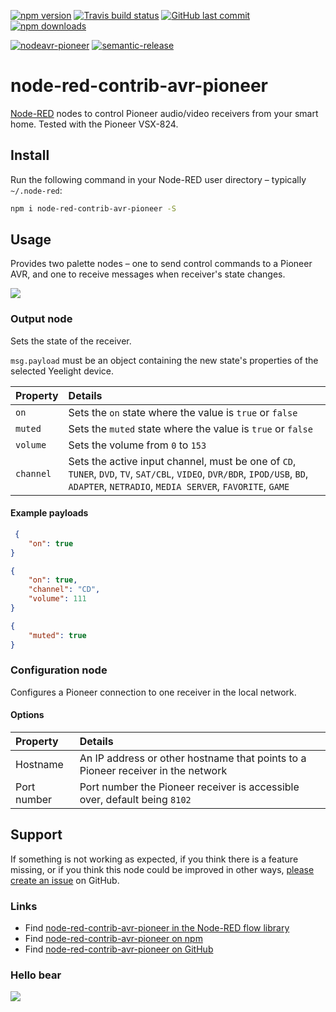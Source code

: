 [![npm version](https://img.shields.io/npm/v/node-red-contrib-avr-pioneer.svg)](https://www.npmjs.com/package/node-red-contrib-avr-pioneer)
[![Travis build status](https://img.shields.io/travis/mattmattmatt/node-red-contrib-avr-pioneer/master.svg)](https://travis-ci.org/mattmattmatt/node-red-contrib-avr-pioneer)
[![GitHub last commit](https://img.shields.io/github/last-commit/mattmattmatt/node-red-contrib-avr-pioneer.svg)](https://github.com/mattmattmatt/node-red-contrib-avr-pioneer)
[![npm downloads](https://img.shields.io/npm/dt/node-red-contrib-avr-pioneer.svg)](https://www.npmjs.com/package/node-red-contrib-avr-pioneer)

[![nodeavr-pioneer](https://img.shields.io/badge/Node--RED-avr--pioneer-ee0077.svg)](https://flows.nodered.org/node/node-red-contrib-avr-pioneer)
[![semantic-release](https://img.shields.io/badge/%20%20%F0%9F%93%A6%F0%9F%9A%80-semantic--release-e10079.svg)](https://github.com/semantic-release/semantic-release)

# node-red-contrib-avr-pioneer

[Node-RED](http://nodered.org) nodes to control Pioneer audio/video receivers from your smart home. Tested with the Pioneer VSX-824.


## Install

Run the following command in your Node-RED user directory – typically `~/.node-red`:

```bash
npm i node-red-contrib-avr-pioneer -S
```

## Usage

Provides two palette nodes – one to send control commands to a Pioneer AVR, and one to receive messages when receiver's state changes.

![](https://github.com/mattmattmatt/node-red-contrib-avr-pioneer/blob/master/tooling/nodes.png?raw=true)


### Output node

Sets the state of the receiver.

`msg.payload` must be an object containing the new state's properties of the selected Yeelight device.

| Property | Details |
| :---| :---|
| `on`   | Sets the `on` state where the value is `true` or `false` |
| `muted`   | Sets the `muted` state where the value is `true` or `false` |
| `volume`   | Sets the volume from `0` to `153` |
| `channel` | Sets the active input channel, must be one of `CD`, `TUNER`, `DVD`, `TV`, `SAT/CBL`, `VIDEO`, `DVR/BDR`, `IPOD/USB`, `BD`, `ADAPTER`, `NETRADIO`, `MEDIA SERVER`, `FAVORITE`, `GAME` |

#### Example payloads

```JSON
 {
    "on": true
}
```
```JSON
{
    "on": true,
    "channel": "CD",
    "volume": 111
}
```
```JSON
{
    "muted": true
}
```

<!--
### Input node

Returns the current state of the selected Yeelight device.

`msg.payload` is an object containing the current state of the selected Yeelight device.

The node will listen to changes of the connected Yeelight and send a message whenever a change is detected. The `payload` property of the message will be set to the new state of the Yeelight.

Additionally, a fresh state can be requested from the connected Yeelight by sending a message to the node. The `payload` property of the message will be overwritten with the state of the Yeelight. All other properties of the `msg` are preserved.

#### Example payload
```JSON
{
    "state": {
        "on": false,
        "bri": 255,
        "colormode": "rgb",
        "hex": "#ff1500",
        "hue": 913,
        "sat": 255
    },
    "name": "Closet",
    "raw": {
        "name": "Closet",
        "power": "off",
        "bright": "100",
        "rgb": "16717056",
        "ct": "4244",
        "hue": "0",
        "sat": "100",
        "color_mode": "1",
        "delayoff": "0",
        "flowing": "0",
        "flow_params": "0,1,10000,1,16711680,69,33000,1,16711882,34,39000,1,16744704,17,34000,1,16711680,61",
        "music_on": "0"
    }
}
```

The `raw` property of `msg.payload` contains the raw state information retrieved from the Yeelight for advanced usage.  
Note that value scales are not compatible with _node-red-contrib-node-hue_, and that `hue` value and `rgb` value will not match since only the correct color per `color_mode` is returned by the lamp. -->


### Configuration node

Configures a Pioneer connection to one receiver in the local network.

#### Options

| Property | Details |
| :--- | :--- |
| Hostname | An IP address or other hostname that points to a Pioneer receiver in the network |
| Port number | Port number the Pioneer receiver is accessible over, default being `8102` |

## Support
If something is not working as expected, if you think there is a feature missing, or if you think this node could be improved in other ways, [please create an issue](https://github.com/mattmattmatt/node-red-contrib-avr-pioneer/issues) on GitHub.

### Links

 - Find [node-red-contrib-avr-pioneer in the Node-RED flow library](https://flows.nodered.org/node/node-red-contrib-avr-pioneer)
 - Find  [node-red-contrib-avr-pioneer on npm](https://www.npmjs.com/package/node-red-contrib-avr-pioneer)
 - Find [node-red-contrib-avr-pioneer on GitHub](https://github.com/mattmattmatt/node-red-contrib-avr-pioneer)

### Hello bear
![](https://www.reactiongifs.com/r/hello-bear.gif)

